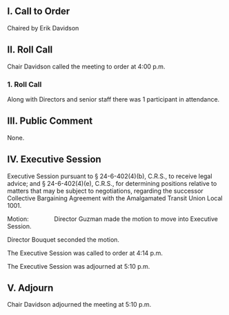 ## I. Call to Order

Chaired by Erik Davidson

## II. Roll Call

Chair Davidson called the meeting to order at 4:00 p.m.

### 1. Roll Call

Along with Directors and senior staff there was 1 participant in attendance.

## III. Public Comment

None.

## IV. Executive Session

Executive Session pursuant to § 24-6-402(4)(b), C.R.S., to receive legal advice; and § 24-6-402(4)(e), C.R.S., for determining positions relative to matters that may be subject to negotiations, regarding the successor Collective Bargaining Agreement with the Amalgamated Transit Union Local 1001.

Motion:               Director Guzman made the motion to move into Executive Session.

Director Bouquet seconded the motion.

The Executive Session was called to order at 4:14 p.m.

The Executive Session was adjourned at 5:10 p.m.

## V. Adjourn

Chair Davidson adjourned the meeting at 5:10 p.m.